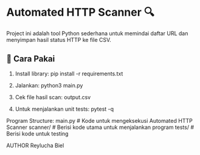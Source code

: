 # Automated HTTP Scanner 🔍

Project ini adalah tool Python sederhana untuk memindai daftar URL dan menyimpan hasil status HTTP ke file CSV.

## 🚀 Cara Pakai
1. Install library:
pip install -r requirements.txt

2. Jalankan:
python3 main.py

3. Cek file hasil scan: output.csv

4. Untuk menjalankan unit tests:
pytest -q

Program Structure:
main.py # Kode untuk mengeksekusi Automated HTTP Scanner
scanner/ # Berisi kode utama untuk menjalankan program
tests/ # Berisi kode untuk testing

AUTHOR
Reylucha Biel


